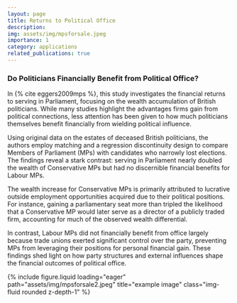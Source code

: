 ```yaml
---
layout: page
title: Returns to Political Office
description: 
img: assets/img/mpsforsale.jpeg
importance: 1
category: applications
related_publications: true
---
```


### Do Politicians Financially Benefit from Political Office?

In {% cite eggers2009mps %}, this study investigates the financial returns to serving in Parliament, focusing on the wealth accumulation of British politicians. While many studies highlight the advantages firms gain from political connections, less attention has been given to how much politicians themselves benefit financially from wielding political influence.  

Using original data on the estates of deceased British politicians, the authors employ matching and a regression discontinuity design to compare Members of Parliament (MPs) with candidates who narrowly lost elections. The findings reveal a stark contrast: serving in Parliament nearly doubled the wealth of Conservative MPs but had no discernible financial benefits for Labour MPs.  

The wealth increase for Conservative MPs is primarily attributed to lucrative outside employment opportunities acquired due to their political positions. For instance, gaining a parliamentary seat more than tripled the likelihood that a Conservative MP would later serve as a director of a publicly traded firm, accounting for much of the observed wealth differential.  

In contrast, Labour MPs did not financially benefit from office largely because trade unions exerted significant control over the party, preventing MPs from leveraging their positions for personal financial gain. These findings shed light on how party structures and external influences shape the financial outcomes of political office.


<div class="row">
    <div class="col-sm mt-3 mt-md-0">
        {% include figure.liquid loading="eager" path="assets/img/mpsforsale2.jpeg" title="example image" class="img-fluid rounded z-depth-1" %}
    </div>
</div>
<div class="caption">
</div>

